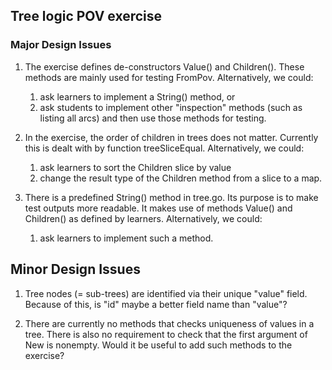 ## Tree logic POV exercise 

### Major Design Issues 

1. The exercise defines de-constructors Value() and Children(). These methods
   are mainly used for testing FromPov. Alternatively, we could: 
   1. ask learners to implement a String() method, or 
   2. ask students to implement other "inspection" methods (such as listing all
      arcs) 
    and then use those methods for testing. 

2. In the exercise, the order of children in trees does not matter. Currently
   this is dealt with by function treeSliceEqual. Alternatively, we could: 
   1. ask learners to sort the Children slice by value
   2. change the result type of the Children method from a slice to a map. 
      
3. There is a predefined String() method in tree.go. Its purpose is to make test
  outputs more readable. It makes use of methods Value() and Children() as
  defined by learners. Alternatively, we could: 
   1. ask learners to implement such a method.  
  
## Minor Design Issues 

1. Tree nodes (= sub-trees) are identified via their unique "value" field.
   Because of this, is "id" maybe a better field name than "value"? 
   
2. There are currently no methods that checks uniqueness of values in a tree.
   There is also no requirement to check that the first argument of New is
   nonempty. Would it be useful to add such methods to the exercise?
